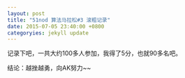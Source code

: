 ```yaml
---
layout: post
title: "51nod 算法马拉松#3 滚粗记录"
date: 2015-07-05 23:40:00 +0800
categoryies: jekyll update
---
```


记录下吧，一共大约100多人参加，我得了5分，也就90多名吧。

结论：越挫越勇，向AK努力~~
